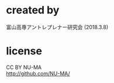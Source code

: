 # created by  
富山高専アントレプレナー研究会 (2018.3.8)  
  
# license  
CC BY NU-MA  
http://github.com/NU-MA/  
